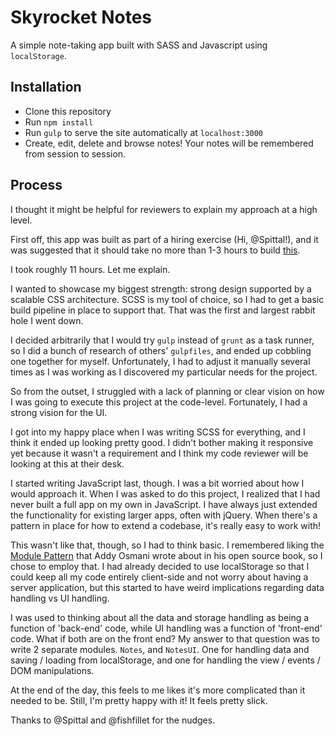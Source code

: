# Skyrocket Notes

A simple note-taking app built with SASS and Javascript using `localStorage`.

## Installation

- Clone this repository
- Run `npm install`
- Run `gulp` to serve the site automatically at `localhost:3000`
- Create, edit, delete and browse notes! Your notes will be remembered from session to session.

## Process

I thought it might be helpful for reviewers to explain my approach at a high level.

First off, this app was built as part of a hiring exercise (Hi, @Spittal!), and
it was suggested that it should take no more than 1-3 hours to build [this](https://gist.github.com/Spittal/6b960612460753fd81c7).

I took roughly 11 hours. Let me explain.

I wanted to showcase my biggest strength: strong design supported by a scalable
CSS architecture. SCSS is my tool of choice, so I had to get a basic build pipeline
in place to support that. That was the first and largest rabbit hole I went down.

I decided arbitrarily that I would try `gulp` instead of `grunt` as a task runner,
so I did a bunch of research of others' `gulpfiles`, and ended up cobbling one
together for myself. Unfortunately, I had to adjust it manually several times as
I was working as I discovered my particular needs for the project.

So from the outset, I struggled with a lack of planning or clear vision on how I
was going to execute this project at the code-level. Fortunately, I had a strong
vision for the UI.

I got into my happy place when I was writing SCSS for everything, and I think it
ended up looking pretty good. I didn't bother making it responsive yet because it
wasn't a requirement and I think my code reviewer will be looking at this at their
desk.

I started writing JavaScript last, though. I was a bit worried about how I would
approach it. When I was asked to do this project, I realized that I had never
built a full app on my own in JavaScript. I have always just extended the
functionality for existing larger apps, often with jQuery. When there's a pattern
in place for how to extend a codebase, it's really easy to work with!

This wasn't like that, though, so I had to think basic. I remembered liking the
[Module Pattern](https://addyosmani.com/resources/essentialjsdesignpatterns/book/#modulepatternjavascript)
that Addy Osmani wrote about in his open source book, so I chose to employ that.
I had already decided to use localStorage so that I could keep all my code
entirely client-side and not worry about having a server application, but this
started to have weird implications regarding data handling vs UI handling.

I was used to thinking about all the data and storage handling as being a
function of 'back-end' code, while UI handling was a function of 'front-end' code.
What if both are on the front end? My answer to that question was to write 2
separate modules. `Notes`, and `NotesUI`. One for handling data and saving / loading
from localStorage, and one for handling the view / events / DOM manipulations.

At the end of the day, this feels to me likes it's more complicated than it needed
to be. Still, I'm pretty happy with it! It feels pretty slick.

Thanks to @Spittal and @fishfillet for the nudges.